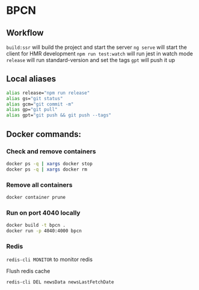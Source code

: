 # BPCN

## Workflow
`build:ssr` will build the project and start the server
`ng serve` will start the client for HMR development
`npm run test:watch` will run jest in watch mode
`release` will run standard-version and set the tags
`gpt` will push it up


## Local aliases
```bash
alias release="npm run release"
alias gs="git status"
alias gcm="git commit -m"
alias gp="git pull"
alias gpt="git push && git push --tags"
```

## Docker commands:
### Check and remove containers
```bash
docker ps -q | xargs docker stop
docker ps -q | xargs docker rm
```

### Remove all containers
```bash
docker container prune
```

### Run on port 4040 locally
```bash
docker build -t bpcn .
docker run -p 4040:4000 bpcn
```

### Redis
`redis-cli MONITOR` to monitor redis

Flush redis cache
```bash
redis-cli DEL newsData newsLastFetchDate
```
